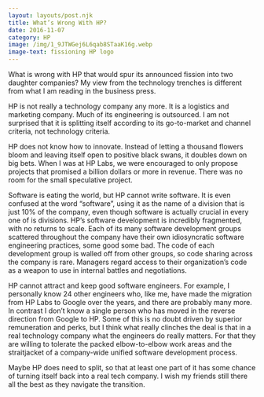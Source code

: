 ```yaml
---
layout: layouts/post.njk
title: What’s Wrong With HP?
date: 2016-11-07
category: HP
image: /img/1_9JTWGej6L6qab8STaaK16g.webp
image-text: fissioning HP logo
---
```


What is wrong with HP that would spur its announced fission into two daughter
companies? My view from the technology trenches is different from what I am
reading in the business press.

HP is not really a technology company any more. It is a logistics and marketing
company. Much of its engineering is outsourced. I am not surprised that it is
splitting itself according to its go-to-market and channel criteria, not
technology criteria.

HP does not know how to innovate. Instead of letting a thousand flowers bloom
and leaving itself open to positive black swans, it doubles down on big bets.
When I was at HP Labs, we were encouraged to only propose projects that promised
a billion dollars or more in revenue. There was no room for the small
speculative project.

Software is eating the world, but HP cannot write software. It is even confused
at the word “software”, using it as the name of a division that is just 10% of
the company, even though software is actually crucial in every one of is
divisions. HP’s software development is incredibly fragmented, with no returns
to scale. Each of its many software development groups scattered throughout the
company have their own idiosyncratic software engineering practices, some good
some bad. The code of each development group is walled off from other groups, so
code sharing across the company is rare. Managers regard access to their
organization’s code as a weapon to use in internal battles and negotiations.

HP cannot attract and keep good software engineers. For example, I personally
know 24 other engineers who, like me, have made the migration from HP Labs to
Google over the years, and there are probably many more. In contrast I don’t
know a single person who has moved in the reverse direction from Google to HP.
Some of this is no doubt driven by superior remuneration and perks, but I think
what really clinches the deal is that in a real technology company what the
engineers do really matters. For that they are willing to tolerate the packed
elbow-to-elbow work areas and the straitjacket of a company-wide unified
software development process.

Maybe HP does need to split, so that at least one part of it has some chance of
turning itself back into a real tech company. I wish my friends still there all
the best as they navigate the transition.
